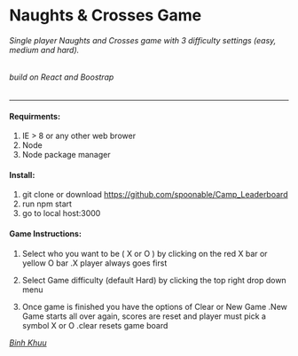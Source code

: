 Naughts & Crosses Game
=======
###### Single player Naughts and Crosses game with 3 difficulty settings (easy, medium and hard).
###### build on React and Boostrap
____________
#### Requirments:

  1. IE > 8 or any other web brower
  2. Node 
  3. Node package manager
#### Install:
  1. git clone or download https://github.com/spoonable/Camp_Leaderboard
  2. run npm start
  3. go to local host:3000

#### Game Instructions:
  1. Select who you want to be ( X or O ) by clicking on the red X bar or yellow O bar
    .X player always goes first
  2. Select Game difficulty (default Hard) by clicking the top right drop down menu
  
  3. Once game is finished you have the options of Clear or New Game
    .New Game 
      starts all over again, scores are reset and player must pick a symbol X or O
    .clear
      resets game board

 *[Binh Khuu](https://github.com/spoonable)*